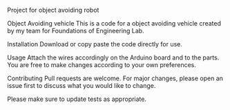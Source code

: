 Project for object avoiding robot

Object Avoiding vehicle
This is a code for a object avoiding vehicle created by my team for Foundations of Engineering Lab.

Installation
Download or copy paste the code directly for use.

Usage
Attach the wires accordingly on the Arduino board and to the parts. You are free to make changes according to your own preferences.

Contributing
Pull requests are welcome. For major changes, please open an issue first to discuss what you would like to change.

Please make sure to update tests as appropriate.

